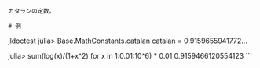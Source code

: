 ```
カタランの定数。

# 例

```

jldoctest julia> Base.MathConstants.catalan catalan = 0.9159655941772...

julia> sum(log(x)/(1+x^2) for x in 1:0.01:10^6) * 0.01 0.9159466120554123 ```
